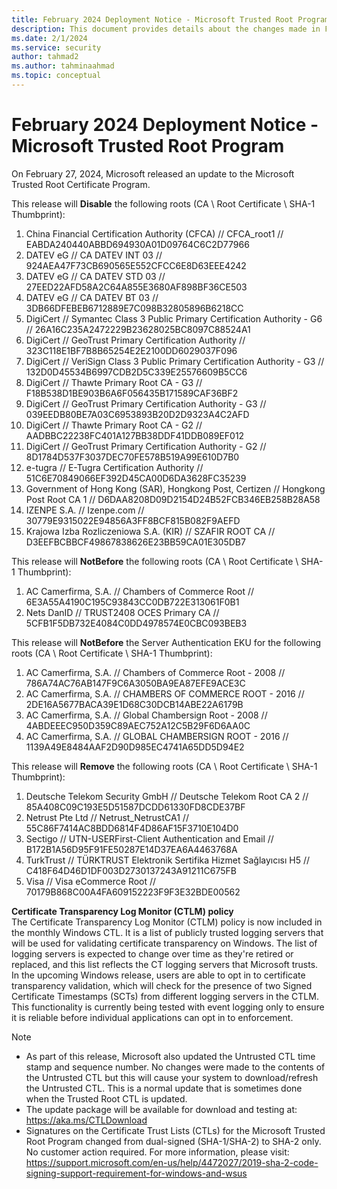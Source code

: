 ```yaml
---
title: February 2024 Deployment Notice - Microsoft Trusted Root Program 
description: This document provides details about the changes made in February 2024 to the root store.
ms.date: 2/1/2024
ms.service: security
author: tahmad2
ms.author: tahminaahmad
ms.topic: conceptual
---
```


# February 2024 Deployment Notice - Microsoft Trusted Root Program 

On February 27, 2024, Microsoft released an update to the Microsoft Trusted Root Certificate Program.

This release will **Disable** the following roots (CA \ Root Certificate \ SHA-1 Thumbprint):

1. China Financial Certification Authority (CFCA) // CFCA_root1 // EABDA240440ABBD694930A01D09764C6C2D77966
2. DATEV eG // CA DATEV INT 03 // 924AEA47F73CB690565E552CFCC6E8D63EEE4242
3. DATEV eG // CA DATEV STD 03 // 27EED22AFD58A2C64A855E3680AF898BF36CE503
4. DATEV eG // CA DATEV BT 03 // 3DB66DFEBEB6712889E7C098B32805896B6218CC
5. DigiCert // Symantec Class 3 Public Primary Certification Authority - G6 // 26A16C235A2472229B23628025BC8097C88524A1
6. DigiCert // GeoTrust Primary Certification Authority // 323C118E1BF7B8B65254E2E2100DD6029037F096
7. DigiCert // VeriSign Class 3 Public Primary Certification Authority - G3 // 132D0D45534B6997CDB2D5C339E25576609B5CC6
8. DigiCert // Thawte Primary Root CA - G3 // F18B538D1BE903B6A6F056435B171589CAF36BF2
9. DigiCert // GeoTrust Primary Certification Authority - G3 // 039EEDB80BE7A03C6953893B20D2D9323A4C2AFD
10. DigiCert // Thawte Primary Root CA - G2 // AADBBC22238FC401A127BB38DDF41DDB089EF012
11. DigiCert // GeoTrust Primary Certification Authority - G2 // 8D1784D537F3037DEC70FE578B519A99E610D7B0
12. e-tugra // E-Tugra Certification Authority // 51C6E70849066EF392D45CA00D6DA3628FC35239
13. Government of Hong Kong (SAR), Hongkong Post, Certizen // Hongkong Post Root CA 1 // D6DAA8208D09D2154D24B52FCB346EB258B28A58
14. IZENPE S.A. // Izenpe.com // 30779E9315022E94856A3FF8BCF815B082F9AEFD
15. Krajowa Izba Rozliczeniowa S.A. (KIR) // SZAFIR ROOT CA // D3EEFBCBBCF49867838626E23BB59CA01E305DB7

This release will **NotBefore** the following roots (CA \ Root Certificate \ SHA-1 Thumbprint):

1. AC Camerfirma, S.A. // Chambers of Commerce Root // 6E3A55A4190C195C93843CC0DB722E313061F0B1
2. Nets DanID // TRUST2408 OCES Primary CA // 5CFB1F5DB732E4084C0DD4978574E0CBC093BEB3

This release will **NotBefore** the Server Authentication EKU for the following roots (CA \ Root Certificate \ SHA-1 Thumbprint):

1. AC Camerfirma, S.A. // Chambers of Commerce Root - 2008 // 786A74AC76AB147F9C6A3050BA9EA87EFE9ACE3C
2. AC Camerfirma, S.A. // CHAMBERS OF COMMERCE ROOT - 2016 // 2DE16A5677BACA39E1D68C30DCB14ABE22A6179B
3. AC Camerfirma, S.A. // Global Chambersign Root - 2008 // 4ABDEEEC950D359C89AEC752A12C5B29F6D6AA0C
4. AC Camerfirma, S.A. // GLOBAL CHAMBERSIGN ROOT - 2016 // 1139A49E8484AAF2D90D985EC4741A65DD5D94E2

This release will **Remove** the following roots (CA \ Root Certificate \ SHA-1 Thumbprint):

1. Deutsche Telekom Security GmbH // Deutsche Telekom Root CA 2 // 85A408C09C193E5D51587DCDD61330FD8CDE37BF
2. Netrust Pte Ltd // Netrust_NetrustCA1 // 55C86F7414AC8BDD6814F4D86AF15F3710E104D0
3. Sectigo // UTN-USERFirst-Client Authentication and Email // B172B1A56D95F91FE50287E14D37EA6A4463768A
4. TurkTrust // TÜRKTRUST Elektronik Sertifika Hizmet Sağlayıcısı H5 // C418F64D46D1DF003D2730137243A91211C675FB
5. Visa // Visa eCommerce Root // 70179B868C00A4FA609152223F9F3E32BDE00562

**Certificate Transparency Log Monitor (CTLM) policy** <br />
The Certificate Transparency Log Monitor (CTLM) policy is now included in the monthly Windows CTL. It is a list of publicly trusted logging servers that will be used for validating certificate transparency on Windows. The list of logging servers is expected to change over time as they're retired or replaced, and this list reflects the CT logging servers that Microsoft trusts. In the upcoming Windows release, users are able to opt in to certificate transparency validation, which will check for the presence of two Signed Certificate Timestamps (SCTs) from different logging servers in the CTLM. This functionality is currently being tested with event logging only to ensure it is reliable before individual applications can opt in to enforcement.

>[!NOTE]
> * As part of this release, Microsoft also updated the Untrusted CTL time stamp and sequence number. No changes were made to the contents of the Untrusted CTL but this will cause your system to download/refresh the Untrusted CTL. This is a normal update that is sometimes done when the Trusted Root CTL is updated.
> * The update package will be available for download and testing at: <https://aka.ms/CTLDownload>
> * Signatures on the Certificate Trust Lists (CTLs) for the Microsoft Trusted Root Program changed from dual-signed (SHA-1/SHA-2) to SHA-2 only. No customer action required. For more information, please visit: <https://support.microsoft.com/en-us/help/4472027/2019-sha-2-code-signing-support-requirement-for-windows-and-wsus>
